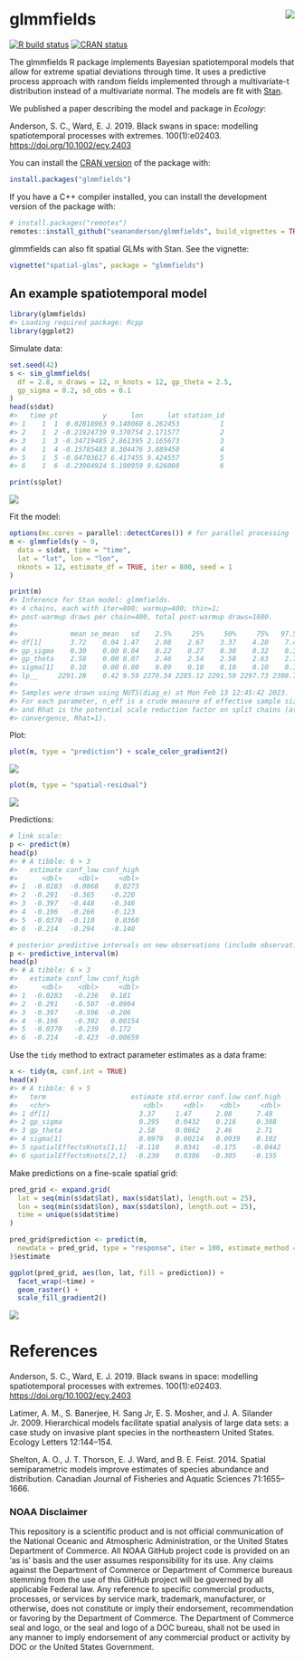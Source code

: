 <!-- README.md is generated from README.Rmd. Please edit that file -->

# glmmfields <img src="inst/logo.png" align="right" />

[![R build
status](https://github.com/seananderson/glmmfields/workflows/R-CMD-check/badge.svg)](https://github.com/seananderson/glmmfields/actions)
[![CRAN
status](https://www.r-pkg.org/badges/version/glmmfields)](https://cran.r-project.org/package=glmmfields)
<!-- [![codecov](https://codecov.io/github/seananderson/glmmfields/branch/master/graphs/badge.svg)](https://codecov.io/github/seananderson/glmmfields) -->

The glmmfields R package implements Bayesian spatiotemporal models that
allow for extreme spatial deviations through time. It uses a predictive
process approach with random fields implemented through a multivariate-t
distribution instead of a multivariate normal. The models are fit with
[Stan](http://mc-stan.org/).

We published a paper describing the model and package in *Ecology*:

Anderson, S. C., Ward, E. J. 2019. Black swans in space: modelling
spatiotemporal processes with extremes. 100(1):e02403.
<https://doi.org/10.1002/ecy.2403>

You can install the [CRAN
version](https://cran.r-project.org/package=glmmfields) of the package
with:

``` r
install.packages("glmmfields")
```

If you have a C++ compiler installed, you can install the development
version of the package with:

``` r
# install.packages("remotes")
remotes::install_github("seananderson/glmmfields", build_vignettes = TRUE)
```

glmmfields can also fit spatial GLMs with Stan. See the vignette:

``` r
vignette("spatial-glms", package = "glmmfields")
```

## An example spatiotemporal model

``` r
library(glmmfields)
#> Loading required package: Rcpp
library(ggplot2)
```

Simulate data:

``` r
set.seed(42)
s <- sim_glmmfields(
  df = 2.8, n_draws = 12, n_knots = 12, gp_theta = 2.5,
  gp_sigma = 0.2, sd_obs = 0.1
)
head(s$dat)
#>   time pt           y      lon      lat station_id
#> 1    1  1  0.02818963 9.148060 6.262453          1
#> 2    1  2 -0.21924739 9.370754 2.171577          2
#> 3    1  3 -0.34719485 2.861395 2.165673          3
#> 4    1  4 -0.15785483 8.304476 3.889450          4
#> 5    1  5 -0.04703617 6.417455 9.424557          5
#> 6    1  6 -0.23904924 5.190959 9.626080          6
```

``` r
print(s$plot)
```

![](README-figs/plot-sim-1.png)<!-- -->

Fit the model:

``` r
options(mc.cores = parallel::detectCores()) # for parallel processing
m <- glmmfields(y ~ 0,
  data = s$dat, time = "time",
  lat = "lat", lon = "lon",
  nknots = 12, estimate_df = TRUE, iter = 800, seed = 1
)
```

``` r
print(m)
#> Inference for Stan model: glmmfields.
#> 4 chains, each with iter=800; warmup=400; thin=1; 
#> post-warmup draws per chain=400, total post-warmup draws=1600.
#> 
#>             mean se_mean   sd    2.5%     25%     50%     75%   97.5% n_eff Rhat
#> df[1]       3.72    0.04 1.47    2.08    2.67    3.37    4.28    7.48  1331    1
#> gp_sigma    0.30    0.00 0.04    0.22    0.27    0.30    0.32    0.39   525    1
#> gp_theta    2.58    0.00 0.07    2.46    2.54    2.58    2.63    2.71  1434    1
#> sigma[1]    0.10    0.00 0.00    0.09    0.10    0.10    0.10    0.10  2207    1
#> lp__     2291.28    0.42 9.59 2270.34 2285.12 2291.59 2297.73 2308.74   521    1
#> 
#> Samples were drawn using NUTS(diag_e) at Mon Feb 13 12:45:42 2023.
#> For each parameter, n_eff is a crude measure of effective sample size,
#> and Rhat is the potential scale reduction factor on split chains (at 
#> convergence, Rhat=1).
```

Plot:

``` r
plot(m, type = "prediction") + scale_color_gradient2()
```

![](README-figs/plot-predictions-1.png)<!-- -->

``` r
plot(m, type = "spatial-residual")
```

![](README-figs/plot-predictions-2.png)<!-- -->

Predictions:

``` r
# link scale:
p <- predict(m)
head(p)
#> # A tibble: 6 × 3
#>   estimate conf_low conf_high
#>      <dbl>    <dbl>     <dbl>
#> 1  -0.0283  -0.0868    0.0273
#> 2  -0.291   -0.365    -0.220 
#> 3  -0.397   -0.448    -0.346 
#> 4  -0.196   -0.266    -0.123 
#> 5  -0.0370  -0.110     0.0360
#> 6  -0.214   -0.294    -0.140

# posterior predictive intervals on new observations (include observation error):
p <- predictive_interval(m)
head(p)
#> # A tibble: 6 × 3
#>   estimate conf_low conf_high
#>      <dbl>    <dbl>     <dbl>
#> 1  -0.0283   -0.236   0.181  
#> 2  -0.291    -0.507  -0.0904 
#> 3  -0.397    -0.596  -0.206  
#> 4  -0.196    -0.392   0.00154
#> 5  -0.0370   -0.239   0.172  
#> 6  -0.214    -0.423  -0.00659
```

Use the `tidy` method to extract parameter estimates as a data frame:

``` r
x <- tidy(m, conf.int = TRUE)
head(x)
#> # A tibble: 6 × 5
#>   term                     estimate std.error conf.low conf.high
#>   <chr>                       <dbl>     <dbl>    <dbl>     <dbl>
#> 1 df[1]                      3.37     1.47      2.08      7.48  
#> 2 gp_sigma                   0.295    0.0432    0.216     0.388 
#> 3 gp_theta                   2.58     0.0662    2.46      2.71  
#> 4 sigma[1]                   0.0979   0.00214   0.0939    0.102 
#> 5 spatialEffectsKnots[1,1]  -0.110    0.0341   -0.175    -0.0442
#> 6 spatialEffectsKnots[2,1]  -0.230    0.0386   -0.305    -0.155
```

Make predictions on a fine-scale spatial grid:

``` r
pred_grid <- expand.grid(
  lat = seq(min(s$dat$lat), max(s$dat$lat), length.out = 25),
  lon = seq(min(s$dat$lon), max(s$dat$lon), length.out = 25),
  time = unique(s$dat$time)
)

pred_grid$prediction <- predict(m,
  newdata = pred_grid, type = "response", iter = 100, estimate_method = "median"
)$estimate

ggplot(pred_grid, aes(lon, lat, fill = prediction)) +
  facet_wrap(~time) +
  geom_raster() +
  scale_fill_gradient2()
```

![](README-figs/grid-predictions-1.png)<!-- -->

# References

Anderson, S. C., Ward, E. J. 2019. Black swans in space: modelling
spatiotemporal processes with extremes. 100(1):e02403.
<https://doi.org/10.1002/ecy.2403>

Latimer, A. M., S. Banerjee, H. Sang Jr, E. S. Mosher, and J. A.
Silander Jr. 2009. Hierarchical models facilitate spatial analysis of
large data sets: a case study on invasive plant species in the
northeastern United States. Ecology Letters 12:144–154.

Shelton, A. O., J. T. Thorson, E. J. Ward, and B. E. Feist. 2014.
Spatial semiparametric models improve estimates of species abundance and
distribution. Canadian Journal of Fisheries and Aquatic Sciences
71:1655–1666.

### NOAA Disclaimer

This repository is a scientific product and is not official
communication of the National Oceanic and Atmospheric Administration, or
the United States Department of Commerce. All NOAA GitHub project code
is provided on an ‘as is’ basis and the user assumes responsibility for
its use. Any claims against the Department of Commerce or Department of
Commerce bureaus stemming from the use of this GitHub project will be
governed by all applicable Federal law. Any reference to specific
commercial products, processes, or services by service mark, trademark,
manufacturer, or otherwise, does not constitute or imply their
endorsement, recommendation or favoring by the Department of Commerce.
The Department of Commerce seal and logo, or the seal and logo of a DOC
bureau, shall not be used in any manner to imply endorsement of any
commercial product or activity by DOC or the United States Government.
